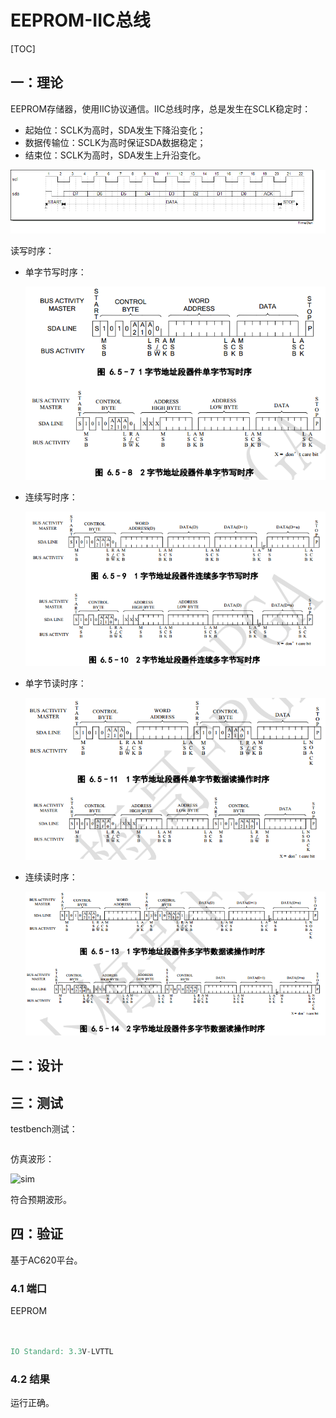 # EEPROM-IIC总线

[TOC]



## 一：理论

EEPROM存储器，使用IIC协议通信。IIC总线时序，总是发生在SCLK稳定时：

- 起始位：SCLK为高时，SDA发生下降沿变化；
- 数据传输位：SCLK为高时保证SDA数据稳定；
- 结束位：SCLK为高时，SDA发生上升沿变化。

![iic](./iic.bmp)

读写时序：

- 单字节写时序：

  ![write](./write.png)

- 连续写时序：

  ![write1](./write1.png)

- 单字节读时序：

  ![read](./read.png)

- 连续读时序：

  ![read1](./read1.png)





## 二：设计







## 三：测试

testbench测试：

```verilog

```

仿真波形：

![sim](./sim.png)

符合预期波形。





## 四：验证

基于AC620平台。

### 4.1 端口

EEPROM

```verilog


IO Standard: 3.3V-LVTTL
```

### 4.2 结果

运行正确。


